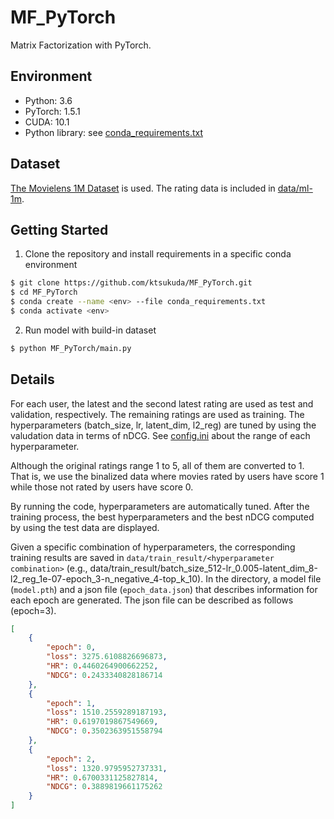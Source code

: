 # MF_PyTorch

Matrix Factorization with PyTorch.

## Environment

- Python: 3.6
- PyTorch: 1.5.1
- CUDA: 10.1
- Python library: see [conda_requirements.txt](https://github.com/ktsukuda/MF_PyTorch/blob/master/conda_requirements.txt)

## Dataset

[The Movielens 1M Dataset](http://grouplens.org/datasets/movielens/1m/) is used. The rating data is included in [data/ml-1m](https://github.com/ktsukuda/MF_PyTorch/tree/master/data/ml-1m).

## Getting Started

1. Clone the repository and install requirements in a specific conda environment

```bash
$ git clone https://github.com/ktsukuda/MF_PyTorch.git
$ cd MF_PyTorch
$ conda create --name <env> --file conda_requirements.txt
$ conda activate <env>
```

2. Run model with build-in dataset

```bash
$ python MF_PyTorch/main.py
```

## Details

For each user, the latest and the second latest rating are used as test and validation, respectively. The remaining ratings are used as training. The hyperparameters (batch_size, lr, latent_dim, l2_reg) are tuned by using the valudation data in terms of nDCG. See [config.ini](https://github.com/ktsukuda/MF_PyTorch/blob/master/MF_PyTorch/config.ini) about the range of each hyperparameter.

Although the original ratings range 1 to 5, all of them are converted to 1. That is, we use the binalized data where movies rated by users have score 1 while those not rated by users have score 0.

By running the code, hyperparameters are automatically tuned. After the training process, the best hyperparameters and the best nDCG computed by using the test data are displayed.

Given a specific combination of hyperparameters, the corresponding training results are saved in `data/train_result/<hyperparameter combination>` (e.g., data/train_result/batch_size_512-lr_0.005-latent_dim_8-l2_reg_1e-07-epoch_3-n_negative_4-top_k_10). In the directory, a model file (`model.pth`) and a json file (`epoch_data.json`) that describes information for each epoch are generated. The json file can be described as follows (epoch=3).

```json
[
    {
        "epoch": 0,
        "loss": 3275.6108826696873,
        "HR": 0.4460264900662252,
        "NDCG": 0.2433340828186714
    },
    {
        "epoch": 1,
        "loss": 1510.2559289187193,
        "HR": 0.6197019867549669,
        "NDCG": 0.3502363951558794
    },
    {
        "epoch": 2,
        "loss": 1320.9795952737331,
        "HR": 0.6700331125827814,
        "NDCG": 0.3889819661175262
    }
]
```

